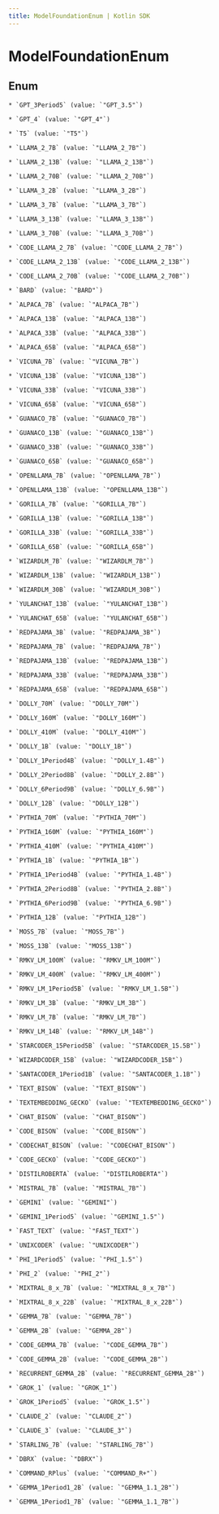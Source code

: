 ```yaml
---
title: ModelFoundationEnum | Kotlin SDK
---
```



# ModelFoundationEnum

## Enum


    * `GPT_3Period5` (value: `"GPT_3.5"`)

    * `GPT_4` (value: `"GPT_4"`)

    * `T5` (value: `"T5"`)

    * `LLAMA_2_7B` (value: `"LLAMA_2_7B"`)

    * `LLAMA_2_13B` (value: `"LLAMA_2_13B"`)

    * `LLAMA_2_70B` (value: `"LLAMA_2_70B"`)

    * `LLAMA_3_2B` (value: `"LLAMA_3_2B"`)

    * `LLAMA_3_7B` (value: `"LLAMA_3_7B"`)

    * `LLAMA_3_13B` (value: `"LLAMA_3_13B"`)

    * `LLAMA_3_70B` (value: `"LLAMA_3_70B"`)

    * `CODE_LLAMA_2_7B` (value: `"CODE_LLAMA_2_7B"`)

    * `CODE_LLAMA_2_13B` (value: `"CODE_LLAMA_2_13B"`)

    * `CODE_LLAMA_2_70B` (value: `"CODE_LLAMA_2_70B"`)

    * `BARD` (value: `"BARD"`)

    * `ALPACA_7B` (value: `"ALPACA_7B"`)

    * `ALPACA_13B` (value: `"ALPACA_13B"`)

    * `ALPACA_33B` (value: `"ALPACA_33B"`)

    * `ALPACA_65B` (value: `"ALPACA_65B"`)

    * `VICUNA_7B` (value: `"VICUNA_7B"`)

    * `VICUNA_13B` (value: `"VICUNA_13B"`)

    * `VICUNA_33B` (value: `"VICUNA_33B"`)

    * `VICUNA_65B` (value: `"VICUNA_65B"`)

    * `GUANACO_7B` (value: `"GUANACO_7B"`)

    * `GUANACO_13B` (value: `"GUANACO_13B"`)

    * `GUANACO_33B` (value: `"GUANACO_33B"`)

    * `GUANACO_65B` (value: `"GUANACO_65B"`)

    * `OPENLLAMA_7B` (value: `"OPENLLAMA_7B"`)

    * `OPENLLAMA_13B` (value: `"OPENLLAMA_13B"`)

    * `GORILLA_7B` (value: `"GORILLA_7B"`)

    * `GORILLA_13B` (value: `"GORILLA_13B"`)

    * `GORILLA_33B` (value: `"GORILLA_33B"`)

    * `GORILLA_65B` (value: `"GORILLA_65B"`)

    * `WIZARDLM_7B` (value: `"WIZARDLM_7B"`)

    * `WIZARDLM_13B` (value: `"WIZARDLM_13B"`)

    * `WIZARDLM_30B` (value: `"WIZARDLM_30B"`)

    * `YULANCHAT_13B` (value: `"YULANCHAT_13B"`)

    * `YULANCHAT_65B` (value: `"YULANCHAT_65B"`)

    * `REDPAJAMA_3B` (value: `"REDPAJAMA_3B"`)

    * `REDPAJAMA_7B` (value: `"REDPAJAMA_7B"`)

    * `REDPAJAMA_13B` (value: `"REDPAJAMA_13B"`)

    * `REDPAJAMA_33B` (value: `"REDPAJAMA_33B"`)

    * `REDPAJAMA_65B` (value: `"REDPAJAMA_65B"`)

    * `DOLLY_70M` (value: `"DOLLY_70M"`)

    * `DOLLY_160M` (value: `"DOLLY_160M"`)

    * `DOLLY_410M` (value: `"DOLLY_410M"`)

    * `DOLLY_1B` (value: `"DOLLY_1B"`)

    * `DOLLY_1Period4B` (value: `"DOLLY_1.4B"`)

    * `DOLLY_2Period8B` (value: `"DOLLY_2.8B"`)

    * `DOLLY_6Period9B` (value: `"DOLLY_6.9B"`)

    * `DOLLY_12B` (value: `"DOLLY_12B"`)

    * `PYTHIA_70M` (value: `"PYTHIA_70M"`)

    * `PYTHIA_160M` (value: `"PYTHIA_160M"`)

    * `PYTHIA_410M` (value: `"PYTHIA_410M"`)

    * `PYTHIA_1B` (value: `"PYTHIA_1B"`)

    * `PYTHIA_1Period4B` (value: `"PYTHIA_1.4B"`)

    * `PYTHIA_2Period8B` (value: `"PYTHIA_2.8B"`)

    * `PYTHIA_6Period9B` (value: `"PYTHIA_6.9B"`)

    * `PYTHIA_12B` (value: `"PYTHIA_12B"`)

    * `MOSS_7B` (value: `"MOSS_7B"`)

    * `MOSS_13B` (value: `"MOSS_13B"`)

    * `RMKV_LM_100M` (value: `"RMKV_LM_100M"`)

    * `RMKV_LM_400M` (value: `"RMKV_LM_400M"`)

    * `RMKV_LM_1Period5B` (value: `"RMKV_LM_1.5B"`)

    * `RMKV_LM_3B` (value: `"RMKV_LM_3B"`)

    * `RMKV_LM_7B` (value: `"RMKV_LM_7B"`)

    * `RMKV_LM_14B` (value: `"RMKV_LM_14B"`)

    * `STARCODER_15Period5B` (value: `"STARCODER_15.5B"`)

    * `WIZARDCODER_15B` (value: `"WIZARDCODER_15B"`)

    * `SANTACODER_1Period1B` (value: `"SANTACODER_1.1B"`)

    * `TEXT_BISON` (value: `"TEXT_BISON"`)

    * `TEXTEMBEDDING_GECKO` (value: `"TEXTEMBEDDING_GECKO"`)

    * `CHAT_BISON` (value: `"CHAT_BISON"`)

    * `CODE_BISON` (value: `"CODE_BISON"`)

    * `CODECHAT_BISON` (value: `"CODECHAT_BISON"`)

    * `CODE_GECKO` (value: `"CODE_GECKO"`)

    * `DISTILROBERTA` (value: `"DISTILROBERTA"`)

    * `MISTRAL_7B` (value: `"MISTRAL_7B"`)

    * `GEMINI` (value: `"GEMINI"`)

    * `GEMINI_1Period5` (value: `"GEMINI_1.5"`)

    * `FAST_TEXT` (value: `"FAST_TEXT"`)

    * `UNIXCODER` (value: `"UNIXCODER"`)

    * `PHI_1Period5` (value: `"PHI_1.5"`)

    * `PHI_2` (value: `"PHI_2"`)

    * `MIXTRAL_8_x_7B` (value: `"MIXTRAL_8_x_7B"`)

    * `MIXTRAL_8_x_22B` (value: `"MIXTRAL_8_x_22B"`)

    * `GEMMA_7B` (value: `"GEMMA_7B"`)

    * `GEMMA_2B` (value: `"GEMMA_2B"`)

    * `CODE_GEMMA_7B` (value: `"CODE_GEMMA_7B"`)

    * `CODE_GEMMA_2B` (value: `"CODE_GEMMA_2B"`)

    * `RECURRENT_GEMMA_2B` (value: `"RECURRENT_GEMMA_2B"`)

    * `GROK_1` (value: `"GROK_1"`)

    * `GROK_1Period5` (value: `"GROK_1.5"`)

    * `CLAUDE_2` (value: `"CLAUDE_2"`)

    * `CLAUDE_3` (value: `"CLAUDE_3"`)

    * `STARLING_7B` (value: `"STARLING_7B"`)

    * `DBRX` (value: `"DBRX"`)

    * `COMMAND_RPlus` (value: `"COMMAND_R+"`)

    * `GEMMA_1Period1_2B` (value: `"GEMMA_1.1_2B"`)

    * `GEMMA_1Period1_7B` (value: `"GEMMA_1.1_7B"`)



